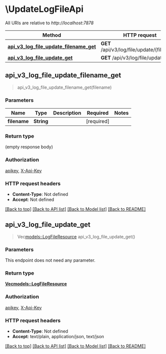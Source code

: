 # \UpdateLogFileApi

All URIs are relative to *http://localhost:7878*

Method | HTTP request | Description
------------- | ------------- | -------------
[**api_v3_log_file_update_filename_get**](UpdateLogFileApi.md#api_v3_log_file_update_filename_get) | **GET** /api/v3/log/file/update/{filename} | 
[**api_v3_log_file_update_get**](UpdateLogFileApi.md#api_v3_log_file_update_get) | **GET** /api/v3/log/file/update | 



## api_v3_log_file_update_filename_get

> api_v3_log_file_update_filename_get(filename)


### Parameters


Name | Type | Description  | Required | Notes
------------- | ------------- | ------------- | ------------- | -------------
**filename** | **String** |  | [required] |

### Return type

 (empty response body)

### Authorization

[apikey](../README.md#apikey), [X-Api-Key](../README.md#X-Api-Key)

### HTTP request headers

- **Content-Type**: Not defined
- **Accept**: Not defined

[[Back to top]](#) [[Back to API list]](../README.md#documentation-for-api-endpoints) [[Back to Model list]](../README.md#documentation-for-models) [[Back to README]](../README.md)


## api_v3_log_file_update_get

> Vec<models::LogFileResource> api_v3_log_file_update_get()


### Parameters

This endpoint does not need any parameter.

### Return type

[**Vec<models::LogFileResource>**](LogFileResource.md)

### Authorization

[apikey](../README.md#apikey), [X-Api-Key](../README.md#X-Api-Key)

### HTTP request headers

- **Content-Type**: Not defined
- **Accept**: text/plain, application/json, text/json

[[Back to top]](#) [[Back to API list]](../README.md#documentation-for-api-endpoints) [[Back to Model list]](../README.md#documentation-for-models) [[Back to README]](../README.md)

